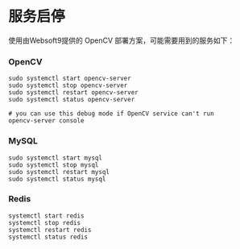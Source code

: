 # 服务启停

使用由Websoft9提供的 OpenCV 部署方案，可能需要用到的服务如下：

### OpenCV

```shell
sudo systemctl start opencv-server
sudo systemctl stop opencv-server
sudo systemctl restart opencv-server
sudo systemctl status opencv-server

# you can use this debug mode if OpenCV service can't run
opencv-server console
```

### MySQL

```shell
sudo systemctl start mysql
sudo systemctl stop mysql
sudo systemctl restart mysql
sudo systemctl status mysql
```

### Redis

```shell
systemctl start redis
systemctl stop redis
systemctl restart redis
systemctl status redis
```
